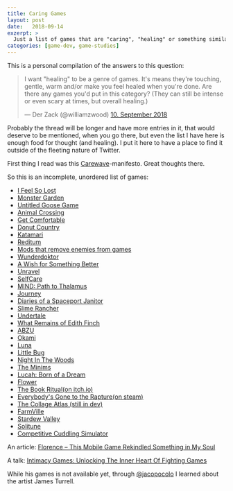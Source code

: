 ```yaml
---
title: Caring Games
layout: post
date:   2018-09-14
exzerpt: >
  Just a list of games that are "caring", "healing" or something similar, taken from a Twitter thread.
categories: [game-dev, game-studies]
---
```


This is a personal compilation of the answers to this question:

<blockquote class="twitter-tweet" data-lang="de"><p lang="en" dir="ltr">I want &quot;healing&quot; to be a genre of games. It&#39;s means they&#39;re touching, gentle, warm and/or make you feel healed when you&#39;re done. Are there any games you&#39;d put in this category? (They can still be intense or even scary at times, but overall healing.)</p>&mdash; Der Zack (@williamzwood) <a href="https://twitter.com/williamzwood/status/1039062614687416320?ref_src=twsrc%5Etfw">10. September 2018</a></blockquote>
<script async src="https://platform.twitter.com/widgets.js" charset="utf-8"></script>


Probably the thread will be longer and have more entries in it, that would deserve to be mentioned, when you go there, but even the list I have here is enough food for thought (and healing). I put it here to have a place to find it outside of the fleeting nature of Twitter.

First thing I read was this [Carewave](http://carewave.games/manifesto/)-manifesto. Great thoughts there.

So this is an incomplete, unordered list of games:

* [I Feel So Lost](https://inter.itch.io/i-feel-so-lost)
* [Monster Garden](https://store.steampowered.com/app/719660/Monster_Garden/)
* [Untitled Goose Game](https://goose.game/)
* [Animal Crossing](http://www.animal-crossing.com/)
* [Get Comfortable](https://mcccclean.itch.io/get-comfortable)
* [Donut Country](http://www.donutcounty.com/)
* [Katamari](https://en.wikipedia.org/wiki/Katamari)
* [Reditum](https://apophenia-23.itch.io/reditum)
* [Mods that remove enemies from games](https://www.moddb.com/games/soma/features/the-best-mods-that-remove-enemies-from-games)
* [Wunderdoktor](https://store.steampowered.com/app/705450/Wunderdoktor/)
* [A Wish for Something Better](https://w.itch.io/a-wish-for-something-better)
* [Unravel](https://www.ea.com/games/unravel)
* [SelfCare](http://truluv.ai/selfcare)
* [MIND: Path to Thalamus](https://store.steampowered.com/app/296070/MIND_Path_to_Thalamus_Enhanced_Edition/)
* [Journey](http://thatgamecompany.com/journey/)
* [Diaries of a Spaceport Janitor](https://store.steampowered.com/app/436500/Diaries_of_a_Spaceport_Janitor/)
* [Slime Rancher](http://slimerancher.com/)
* [Undertale](https://undertale.com/)
* [What Remains of Edith Finch](https://store.steampowered.com/app/501300/What_Remains_of_Edith_Finch/)
* [ABZU](https://store.steampowered.com/app/384190/ABZU/)
* [Okami](http://www.okami-game.com/)
* [Luna](https://luna.funomena.com/)
* [Little Bug](https://store.steampowered.com/app/822190/Little_Bug/)
* [Night In The Woods](http://www.nightinthewoods.com/)
* [The Minims](https://store.steampowered.com/app/442770/The_Minims/)
* [Lucah: Born of a Dream](https://melessthanthree.itch.io/lucah)
* [Flower](http://thatgamecompany.com/flower/)
* [The Book Ritual](https://www.alistairaitcheson.com/games/thebookritual.html)[(on itch.io)](https://agaitcheson.itch.io/the-book-ritual)
* [Everybody's Gone to the Rapture](http://www.thechineseroom.co.uk/games/everybodys-gone-to-the-rapture/)[(on steam)](https://store.steampowered.com/app/417880/Everybodys_Gone_to_the_Rapture/)
* [The Collage Atlas (still in dev)](https://www.youtube.com/watch?v=csOWqW6Qu8c)
* [FarmVille](https://www.zynga.com/games/farmville)
* [Stardew Valley](https://stardewvalley.net/)
* [Solitune](https://ratking.itch.io/solitude)
* [Competitive Cuddling Simulator](https://vaidap.itch.io/ow)

An article: [Florence – This Mobile Game Rekindled Something in My Soul](http://www.borngeek.co.za/florence-this-mobile-game-rekindled-something-in-my-soul/)

A talk: [Intimacy Games: Unlocking The Inner Heart Of Fighting Games](https://www.youtube.com/watch?v=DBw-6UfPxXs)

While his games is not available yet, through [@jacopocolo](https://twitter.com/jacopocolo) I learned about the artist James Turrell.

